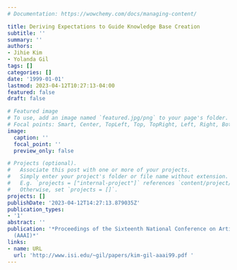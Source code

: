 ```yaml
---
# Documentation: https://wowchemy.com/docs/managing-content/

title: Deriving Expectations to Guide Knowledge Base Creation
subtitle: ''
summary: ''
authors:
- Jihie Kim
- Yolanda Gil
tags: []
categories: []
date: '1999-01-01'
lastmod: 2023-04-12T10:27:13-04:00
featured: false
draft: false

# Featured image
# To use, add an image named `featured.jpg/png` to your page's folder.
# Focal points: Smart, Center, TopLeft, Top, TopRight, Left, Right, BottomLeft, Bottom, BottomRight.
image:
  caption: ''
  focal_point: ''
  preview_only: false

# Projects (optional).
#   Associate this post with one or more of your projects.
#   Simply enter your project's folder or file name without extension.
#   E.g. `projects = ["internal-project"]` references `content/project/deep-learning/index.md`.
#   Otherwise, set `projects = []`.
projects: []
publishDate: '2023-04-12T14:27:13.879035Z'
publication_types:
- '1'
abstract: ''
publication: '*Proceedings of the Sixteenth National Conference on Artificial Intelligence
  (AAAI)*'
links:
- name: URL
  url: 'http://www.isi.edu/~gil/papers/kim-gil-aaai99.pdf '
---
```

